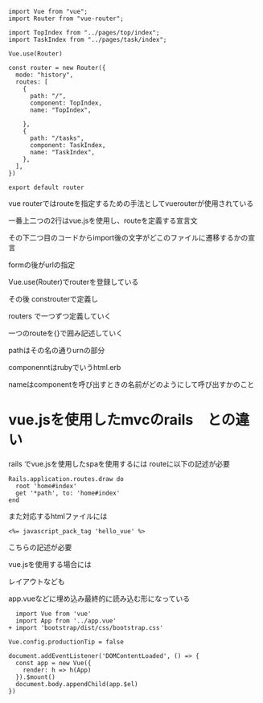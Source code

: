 ```
import Vue from "vue";
import Router from "vue-router";

import TopIndex from "../pages/top/index";
import TaskIndex from "../pages/task/index";

Vue.use(Router)

const router = new Router({
  mode: "history",
  routes: [
    {
      path: "/",
      component: TopIndex,
      name: "TopIndex",

    },
    {
      path: "/tasks",
      component: TaskIndex,
      name: "TaskIndex",
    },
  ],
})

export default router
```

vue routerではrouteを指定するための手法としてvuerouterが使用されている

一番上二つの2行はvue.jsを使用し、routeを定義する宣言文

その下二つ目のコードからimport後の文字がどこのファイルに遷移するかの宣言

formの後がurlの指定

Vue.use(Router)でrouterを登録している

その後 constrouterで定義し

routers で一つずつ定義していく

一つのrouteを{}で囲み記述していく

pathはその名の通りurnの部分

componenntはrubyでいうhtml.erb

nameはcomponentを呼び出すときの名前がどのようにして呼び出すかのこと


# vue.jsを使用したmvcのrails　との違い


rails でvue.jsを使用したspaを使用するには
routeに以下の記述が必要

```
Rails.application.routes.draw do
  root 'home#index'
  get '*path', to: 'home#index'
end
```

また対応するhtmlファイルには
```
<%= javascript_pack_tag 'hello_vue' %>
```
こちらの記述が必要


vue.jsを使用する場合には

レイアウトなども

app.vueなどに埋め込み最終的に読み込む形になっている

```
  import Vue from 'vue'
  import App from '../app.vue'
+ import 'bootstrap/dist/css/bootstrap.css'

Vue.config.productionTip = false

document.addEventListener('DOMContentLoaded', () => {
  const app = new Vue({
    render: h => h(App)
  }).$mount()
  document.body.appendChild(app.$el)
})

```
